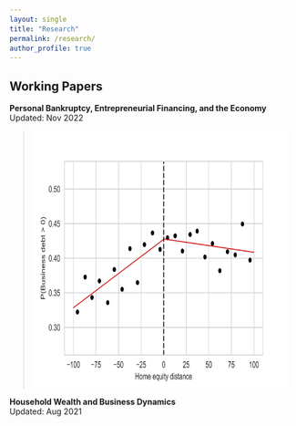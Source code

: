 ```yaml
---
layout: single
title: "Research"
permalink: /research/
author_profile: true
---
```


## Working Papers

**Personal Bankruptcy, Entrepreneurial Financing, and the Economy**  
Updated: Nov 2022  
><img src="/images/fig_RKD.jpg" width="450" height="450"><br/>


**Household Wealth and Business Dynamics**  
Updated: Aug 2021
